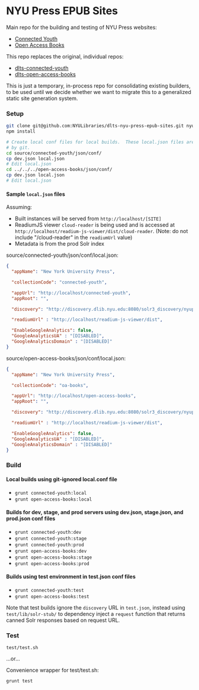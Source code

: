 NYU Press EPUB Sites
====================

Main repo for the building and testing of NYU Press websites:

* [Connected Youth](http://connectedyouth.nyupress.org/)
* [Open Access Books](http://openaccessbooks.nyupress.org/)

This repo replaces the original, individual repos:

* [dlts-connected-youth](https://github.com/NYULibraries/dlts-connected-youth)
* [dlts-open-access-books](https://github.com/NYULibraries/dlts-open-access-books)

This is just a temporary, in-process repo for consolidating existing builders, to be used until we decide whether we
want to migrate this to a generalized static site generation system.

### Setup

```bash
git clone git@github.com:NYULibraries/dlts-nyu-press-epub-sites.git nyu-press-epub-sites
npm install

# Create local conf files for local builds.  These local.json files are ignored
# by git.
cd source/connected-youth/json/conf/
cp dev.json local.json
# Edit local.json
cd ../../../open-access-books/json/conf/
cp dev.json local.json
# Edit local.json
```

#### Sample `local.json` files

Assuming:

* Built instances will be served from ```http://localhost/[SITE]```
* ReadiumJS viewer `cloud-reader` is being used and is accessed at ```http://localhost/readium-js-viewer/dist/cloud-reader```.
 (Note: do not include "/cloud-reader" in the ```readiumUrl``` value)
* Metadata is from the prod Solr index

source/connected-youth/json/conf/local.json:

```json
{
  "appName": "New York University Press",

  "collectionCode": "connected-youth",

  "appUrl": "http://localhost/connected-youth",
  "appRoot": "",

  "discovery": "http://discovery.dlib.nyu.edu:8080/solr3_discovery/nyupress",

  "readiumUrl" : "http://localhost/readium-js-viewer/dist",

  "EnableGoogleAnalytics": false,
  "GoogleAnalyticsUA" : "[DISABLED]",
  "GoogleAnalyticsDomain" : "[DISABLED]"
}
```

source/open-access-books/json/conf/local.json:

```json
{
  "appName": "New York University Press",

  "collectionCode": "oa-books",

  "appUrl": "http://localhost/open-access-books",
  "appRoot": "",

  "discovery": "http://discovery.dlib.nyu.edu:8080/solr3_discovery/nyupress",

  "readiumUrl" : "http://localhost/readium-js-viewer/dist",

  "EnableGoogleAnalytics": false,
  "GoogleAnalyticsUA" : "[DISABLED]",
  "GoogleAnalyticsDomain" : "[DISABLED]"
}
```

### Build

#### Local builds using git-ignored local.conf file

* `grunt connected-youth:local`
* `grunt open-access-books:local`

#### Builds for dev, stage, and prod servers using dev.json, stage.json, and prod.json conf files

* `grunt connected-youth:dev`
* `grunt connected-youth:stage`
* `grunt connected-youth:prod`
* `grunt open-access-books:dev`
* `grunt open-access-books:stage`
* `grunt open-access-books:prod`

#### Builds using test environment in test.json conf files

* `grunt connected-youth:test`
* `grunt open-access-books:test`

Note that test builds ignore the `discovery` URL in `test.json`, instead using
`test/lib/solr-stub/` to dependency inject a `request` function that returns
canned Solr responses based on request URL.

### Test

`test/test.sh`

...or...

Convenience wrapper for test/test.sh:

`grunt test`
